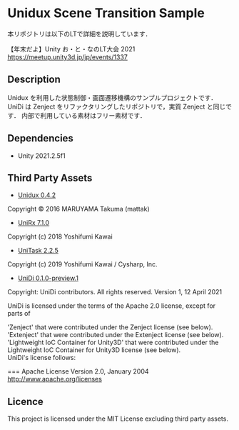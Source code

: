 # Unidux Scene Transition Sample

本リポジトリは以下のLTで詳細を説明しています．</br>

【年末だよ】Unity お・と・なのLT大会 2021 </br>
https://meetup.unity3d.jp/jp/events/1337

## Description

Unidux を利用した状態制御・画面遷移機構のサンプルプロジェクトです．</br>
UniDi は Zenject をリファクタリングしたリポジトリで，実質 Zenject と同じです．
内部で利用している素材はフリー素材です．

## Dependencies

* Unity 2021.2.5f1

## Third Party Assets

* [Unidux 0.4.2](https://github.com/mattak/Unidux)

Copyright © 2016 MARUYAMA Takuma (mattak)

* [UniRx 7.1.0](https://github.com/neuecc/UniRx)

Copyright (c) 2018 Yoshifumi Kawai

* [UniTask 2.2.5](https://github.com/Cysharp/UniTask)

Copyright (c) 2019 Yoshifumi Kawai / Cysharp, Inc.

* [UniDi 0.1.0-preview.1](https://github.com/UniDi/UniDi)

Copyright: UniDi contributors. All rights reserved. Version 1, 12 April 2021

UniDi is licensed under the terms of the Apache 2.0 license, except for parts of

'Zenject' that were contributed under the Zenject license (see below).</br>
'Extenject' that were contributed under the Extenject license (see below).</br>
'Lightweight IoC Container for Unity3D' that were contributed under the Lightweight IoC Container for Unity3D license (see below).</br>
UniDi's license follows:</br>

=== Apache License Version 2.0, January 2004 http://www.apache.org/licenses

## Licence

This project is licensed under the MIT License excluding third party assets.
